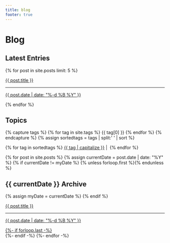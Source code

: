 ```yaml
---
title: blog
footer: true
---
```


<div>
  <h1 class="h1-title">Blog</h1>
  <h2>Latest Entries</h2>
    {% for post in site.posts limit: 5 %}
      <a class="archive-list" href="{{ site.baseurl}}{{ post.url }}">
            <p class="archive-post-title">{{ post.title }}</p>
            <hr class="archive-hr">
            <p class="archive-post-date">{{ post.date | date: "%-d %B %Y" }}</p>
      </a>
    {% endfor %}
</div>

<h2>Topics</h2>

<section class="archive-list">
{% capture tags %}
  {% for tag in site.tags %}
    {{ tag[0] }}
  {% endfor %}
{% endcapture %}
{% assign sortedtags = tags | split:' ' | sort %}

{% for tag in sortedtags %}
<a class="archive-tags" href="{{ site.baseurl}}/tag/{{ tag }}">{{ tag | capitalize }}</a><span>&nbsp;|&nbsp;</span>
{% endfor %}
</section>

<section class="archive-post-list">
  {% for post in site.posts %}
      {% assign currentDate = post.date | date: "%Y" %}
      {% if currentDate != myDate %}
          {% unless forloop.first %}</a>{% endunless %}
          <h2 class="archive-dates">{{ currentDate }} Archive</h2>
          {% assign myDate = currentDate %}
      {% endif %}
      <a class="archive-list" href="{{ site.baseurl}}{{ post.url }}">
        <p class="archive-post-title">{{ post.title }}</p>
        <hr class="archive-hr">
        <p class="archive-post-date">{{ post.date | date: "%-d %B %Y" }}</p>
      {%- if forloop.last -%}</a><br>{%- endif -%}
  {%- endfor -%}
      </a>
<!-- </section> -->
